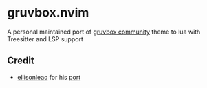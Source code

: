 # gruvbox.nvim

A personal maintained port of [gruvbox community](https://github.com/gruvbox-community/gruvbox) theme
to lua with Treesitter and LSP support

## Credit

- [ellisonleao](https://github.com/ellisonleao) for his
[port](https://github.com/ellisonleao/gruvbox.nvim)
